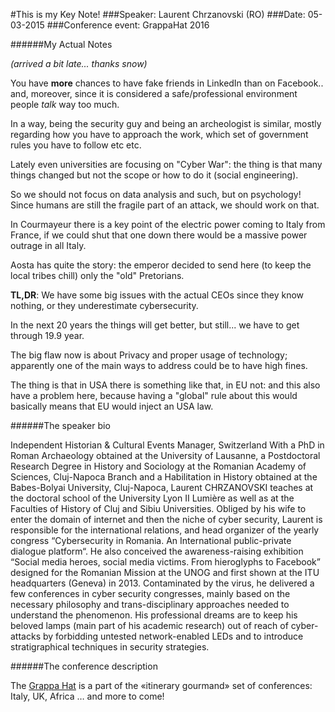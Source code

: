 #This is my Key Note!
###Speaker: Laurent Chrzanovski (RO)
###Date: 05-03-2015
###Conference event: GrappaHat 2016

######My Actual Notes

*(arrived a bit late... thanks snow)*

You have **more** chances to have fake friends in LinkedIn than on Facebook.. and, moreover, since it is considered a safe/professional environment people *talk* way too much.

In a way, being the security guy and being an archeologist is similar, mostly regarding how you have to approach the work, which set of government rules you have to follow etc etc.

Lately even universities are focusing on "Cyber War": the thing is that many things changed but not the scope or how to do it (social engineering).

So we should not focus on data analysis and such, but on psychology! Since humans are still the fragile part of an attack, we should work on that.

In Courmayeur there is a key point of the electric power coming to Italy from France, if we could shut that one down there would be a massive power outrage in all Italy.

Aosta has quite the story: the emperor decided to send here (to keep the local tribes chill) only the "old" Pretorians.

**TL,DR**: We have some big issues with the actual CEOs since they know nothing, or they underestimate cybersecurity.

In the next 20 years the things will get better, but still... we have to get through 19.9 year.

The big flaw now is about Privacy and proper usage of technology; apparently one of the main ways to address could be to have high fines. 

The thing is that in USA there is something like that, in EU not: and this also have a problem here, because having a "global" rule about this would basically means that EU would inject an USA law.


######The speaker bio

Independent Historian & Cultural Events Manager, Switzerland With a PhD in Roman Archaeology obtained at the University of Lausanne,  a Postdoctoral Research Degree in History and Sociology at the Romanian Academy of Sciences, Cluj-Napoca Branch and a Habilitation in History obtained at the Babes-Bolyai University, Cluj-Napoca, Laurent CHRZANOVSKI teaches at the doctoral school of the University Lyon II Lumière as well as at the Faculties of History of Cluj and Sibiu Universities.
Obliged by his wife to enter the domain of internet and then the niche of cyber security, Laurent is responsible for the international relations, and head organizer of the yearly congress “Cybersecurity in Romania. An International public-private dialogue platform“. He also conceived the awareness-raising exhibition “Social media heroes, social media victims. From hieroglyphs to Facebook” designed for the Romanian Mission at the UNOG and first shown at the ITU headquarters (Geneva) in 2013. Contaminated by the virus, he delivered a few conferences in cyber security congresses, mainly based on the necessary philosophy and trans-disciplinary approaches needed to understand the phenomenon. His professional dreams are to keep his beloved lamps (main part of his academic research) out of reach of cyber-attacks by forbidding untested network-enabled LEDs and to introduce stratigraphical techniques in security strategies.

######The conference description

The [Grappa Hat](https://grappahat.net) is a part of the «itinerary gourmand» set of conferences:
Italy, UK, Africa … and more to come!

